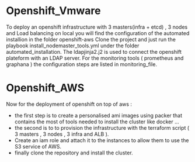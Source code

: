 # Openshift_Vmware

To deploy an openshift infrastructure with 3 masters(infra + etcd) , 3 nodes and Load balancing on local you will find the configuration of the automated installion in the folder openshift-aws 
Clone the project and just run the playbook install_nodemaster_tools.yml under the folder automated_installation.
The ldapjinja2.j2 is used to connect the openshift plateform with an LDAP server. 
For the monitoring tools ( prometheus and graphana ) the configuration steps are listed in monitoring_file. 


# Openshift_AWS
Now for the deployment of openshift on top of aws :
 * the first step is to create a personalised ami images using packer that contains the most of tools needed to install the cluster like docker ...
 * the second is to to provision the infrastructure with the terraform script ( 3 masters , 3 nodes , 3 infra and ALB ).
 * Create an iam role and attach it to the instances to allow them to use the S3 service of AWS.
 * finally clone the repository and install the cluster.

